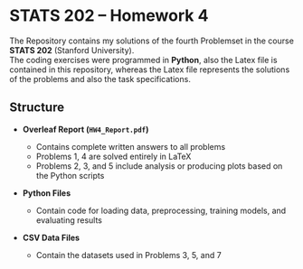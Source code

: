 # STATS 202 – Homework 4

The Repository contains my solutions of the fourth Problemset in the course **STATS 202** (Stanford University).  
The coding exercises were programmed in **Python**, also the Latex file is contained in this repository, whereas the Latex file represents
the solutions of the problems and also the task specifications.

## Structure

- **Overleaf Report (`HW4_Report.pdf`)**
  - Contains complete written answers to all problems
  - Problems 1, 4  are solved entirely in LaTeX
  - Problems 2, 3, and 5 include analysis or producing plots based on the Python scripts

- **Python Files**
  - Contain code for loading data, preprocessing, training models, and evaluating results

- **CSV Data Files**
  - Contain the datasets used in Problems 3, 5, and 7

